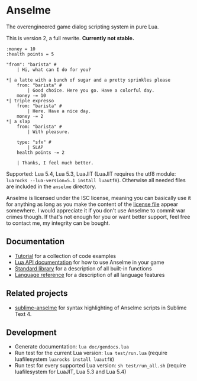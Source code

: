 # Anselme

The overengineered game dialog scripting system in pure Lua.

This is version 2, a full rewrite. **Currently not stable.**

```
:money = 10
:health points = 5

"from": "barista" #
	| Hi, what can I do for you?

*| a latte with a bunch of sugar and a pretty sprinkles please
	from: "barista" #
		| Good choice. Here you go. Have a colorful day.
	money -= 10
*| triple expresso
	from: "barista" #
		| Here. Have a nice day.
	money -= 2
*| a slap
	from: "barista" #
		| With pleasure.

	type: "sfx" #
		| SLAP
	health points -= 2

	| Thanks, I feel much better.
```

Supported: Lua 5.4, Lua 5.3, LuaJIT (LuaJIT requires the utf8 module: `luarocks --lua-version=5.1 install luautf8`).
Otherwise all needed files are included in the `anselme` directory.

Anselme is licensed under the ISC license, meaning you can basically use it for anything as long as you make the content of the [license file](license) appear somewhere. I would appreciate it if you don't use Anselme to commit war crimes though. If that's not enough for you or want better support, feel free to contact me, my integrity can be bought.

## Documentation

* [Tutorial](doc/tutorial.md) for a collection of code examples
* [Lua API documentation](doc/api.md) for how to use Anselme in your game
* [Standard library](doc/standard_library.md) for a description of all built-in functions
* [Language reference](doc/language.md) for a description of all language features

## Related projects

* [sublime-anselme](https://github.com/Reuh/sublime-anselme) for syntax highlighting of Anselme scripts in Sublime Text 4.

## Development

* Generate documentation: `lua doc/gendocs.lua`
* Run test for the current Lua version: `lua test/run.lua` (require luafilesystem `luarocks install luautf8`)
* Run test for every supported Lua version: `sh test/run_all.sh` (require luafilesystem for LuaJIT, Lua 5.3 and Lua 5.4)
